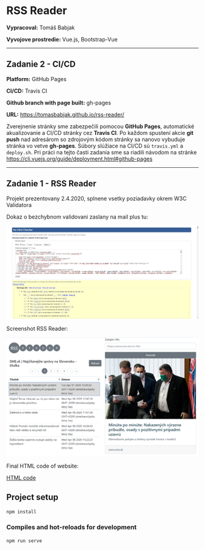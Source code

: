# RSS Reader

**Vypracoval:** Tomáš Babjak

**Vyvojove prostredie:** Vue.js, Bootstrap-Vue

------

## Zadanie 2 - CI/CD

**Platform:** GitHub Pages

**CI/CD:** Travis CI

**Github branch with page built:** gh-pages

**URL:** https://tomasbabjak.github.io/rss-reader/

Zverejnenie stránky sme zabezpečili pomocou **GitHub Pages**, automatické akualizovanie a CI/CD stránky cez **Travis CI**.
Po každom spustení akcie **git push** nad adresárom so zdrojovým kódom stránky sa nanovo vybuduje stránka vo vetve **gh-pages**. Súbory slúžiace na CI/CD sú `travis.yml` a `deploy.sh`.
Pri práci na tejto časti zadania sme sa riadili návodom na stránke https://cli.vuejs.org/guide/deployment.html#github-pages

------

## Zadanie 1 - RSS Reader

Projekt prezentovany 2.4.2020, splnene vsetky poziadavky okrem W3C Validatora

Dokaz o bezchybnom validovani zaslany na mail plus tu:

![W3C Validator](w3c_validate.png)

Screenshot RSS Reader:

![Screenshot](screenshot.png)

Final HTML code of website:

[HTML code](my-app.html)

## Project setup
```
npm install
```

### Compiles and hot-reloads for development
```
npm run serve
```
